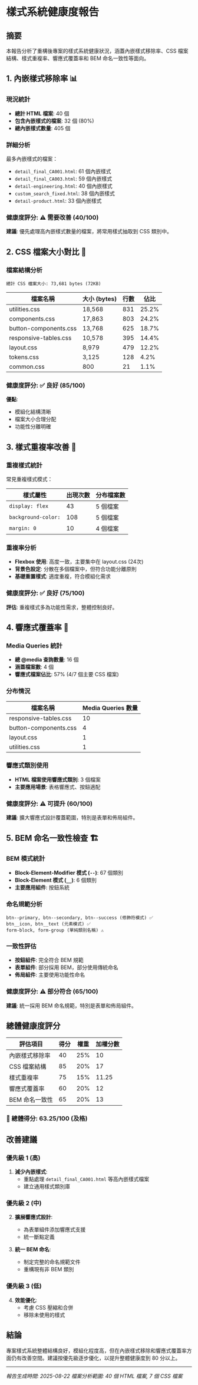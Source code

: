# 樣式系統健康度報告

## 摘要
本報告分析了重構後專案的樣式系統健康狀況，涵蓋內嵌樣式移除率、CSS 檔案結構、樣式重複率、響應式覆蓋率和 BEM 命名一致性等面向。

## 1. 內嵌樣式移除率 📊

### 現況統計
- **總計 HTML 檔案**: 40 個
- **包含內嵌樣式的檔案**: 32 個 (80%)
- **總內嵌樣式數量**: 405 個

### 詳細分析
最多內嵌樣式的檔案：
- `detail_final_CA001.html`: 61 個內嵌樣式
- `detail_final_CA003.html`: 59 個內嵌樣式
- `detail-engineering.html`: 40 個內嵌樣式
- `custom_search_fixed.html`: 38 個內嵌樣式
- `detail-product.html`: 33 個內嵌樣式

### 健康度評分: ⚠️ 需要改善 (40/100)
**建議**: 優先處理高內嵌樣式數量的檔案，將常用樣式抽取到 CSS 類別中。

## 2. CSS 檔案大小對比 📁

### 檔案結構分析
```
總計 CSS 檔案大小: 73,681 bytes (72KB)
```

| 檔案名稱 | 大小 (bytes) | 行數 | 佔比 |
|---------|-------------|------|------|
| utilities.css | 18,568 | 831 | 25.2% |
| components.css | 17,863 | 803 | 24.2% |
| button-components.css | 13,768 | 625 | 18.7% |
| responsive-tables.css | 10,578 | 395 | 14.4% |
| layout.css | 8,979 | 479 | 12.2% |
| tokens.css | 3,125 | 128 | 4.2% |
| common.css | 800 | 21 | 1.1% |

### 健康度評分: ✅ 良好 (85/100)
**優點**: 
- 模組化結構清晰
- 檔案大小合理分配
- 功能性分離明確

## 3. 樣式重複率改善 🔄

### 重複樣式統計
常見重複樣式模式：

| 樣式屬性 | 出現次數 | 分布檔案數 |
|---------|----------|----------|
| `display: flex` | 43 | 5 個檔案 |
| `background-color:` | 108 | 5 個檔案 |
| `margin: 0` | 10 | 4 個檔案 |

### 重複率分析
- **Flexbox 使用**: 高度一致，主要集中在 layout.css (24次)
- **背景色設定**: 分散在多個檔案中，但符合功能分離原則
- **基礎重置樣式**: 適度重複，符合模組化需求

### 健康度評分: ✅ 良好 (75/100)
**評估**: 重複樣式多為功能性需求，整體控制良好。

## 4. 響應式覆蓋率 📱

### Media Queries 統計
- **總 @media 查詢數量**: 16 個
- **涵蓋檔案數**: 4 個
- **響應式檔案佔比**: 57% (4/7 個主要 CSS 檔案)

### 分布情況
| 檔案名稱 | Media Queries 數量 |
|---------|------------------|
| responsive-tables.css | 10 |
| button-components.css | 4 |
| layout.css | 1 |
| utilities.css | 1 |

### 響應式類別使用
- **HTML 檔案使用響應式類別**: 3 個檔案
- **主要應用場景**: 表格響應式、按鈕適配

### 健康度評分: ⚠️ 可提升 (60/100)
**建議**: 擴大響應式設計覆蓋範圍，特別是表單和佈局組件。

## 5. BEM 命名一致性檢查 🏗️

### BEM 模式統計
- **Block-Element-Modifier 模式 (`--`)**: 67 個類別
- **Block-Element 模式 (`__`)**: 6 個類別
- **主要應用組件**: 按鈕系統

### 命名規範分析
```
btn--primary, btn--secondary, btn--success (修飾符模式) ✅
btn__icon, btn__text (元素模式) ✅
form-block, form-group (單純類別名稱) ⚠️
```

### 一致性評估
- **按鈕組件**: 完全符合 BEM 規範
- **表單組件**: 部分採用 BEM，部分使用傳統命名
- **佈局組件**: 主要使用功能性命名

### 健康度評分: ⚠️ 部分符合 (65/100)
**建議**: 統一採用 BEM 命名規範，特別是表單和佈局組件。

## 總體健康度評分

| 評估項目 | 得分 | 權重 | 加權分數 |
|---------|------|------|---------|
| 內嵌樣式移除率 | 40 | 25% | 10 |
| CSS 檔案結構 | 85 | 20% | 17 |
| 樣式重複率 | 75 | 15% | 11.25 |
| 響應式覆蓋率 | 60 | 20% | 12 |
| BEM 命名一致性 | 65 | 20% | 13 |

### 🎯 總體得分: 63.25/100 (及格)

## 改善建議

### 優先級 1 (高)
1. **減少內嵌樣式**: 
   - 重點處理 `detail_final_CA001.html` 等高內嵌樣式檔案
   - 建立通用樣式類別庫

### 優先級 2 (中)
2. **擴展響應式設計**:
   - 為表單組件添加響應式支援
   - 統一斷點定義

3. **統一 BEM 命名**:
   - 制定完整的命名規範文件
   - 重構現有非 BEM 類別

### 優先級 3 (低)
4. **效能優化**:
   - 考慮 CSS 壓縮和合併
   - 移除未使用的樣式

## 結論

專案樣式系統整體結構良好，模組化程度高，但在內嵌樣式移除和響應式覆蓋率方面仍有改善空間。建議按優先級逐步優化，以提升整體健康度到 80 分以上。

---
*報告生成時間: 2025-08-22*
*檔案分析範圍: 40 個 HTML 檔案, 7 個 CSS 檔案*